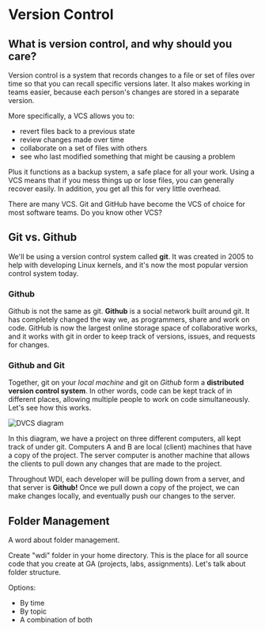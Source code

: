 # Version Control

## What is version control, and why should you care?

Version control is a system that records changes to a file or set of files over time so that you can recall specific versions later. It also makes working in teams easier, because each person's changes are stored in a separate version.

More specifically, a VCS allows you to:

* revert files back to a previous state
* review changes made over time
* collaborate on a set of files with others
* see who last modified something that might be causing a problem

Plus it functions as a backup system, a safe place for all your work. Using a VCS means that if you mess things up or lose files, you can generally recover easily. In addition, you get all this for very little overhead.

There are many VCS. Git and GitHub have become the VCS of choice for most software teams. Do you know other VCS?

## Git vs. Github

We'll be using a version control system called **git**. It was created in 2005 to help with developing Linux kernels, and it's now the most popular version control system today.

### Github

Github is not the same as git. **Github** is a social network built around git. It has completely changed the way we, as programmers, share and work on code. GitHub is now the largest online storage space of collaborative works, and it works with git in order to keep track of versions, issues, and requests for changes.

### Github and Git

Together, git on your _local machine_ and git on _Github_ form a **distributed version control system**. In other words, code can be kept track of in different places, allowing multiple people to work on code simultaneously. Let's see how this works.

![DVCS diagram](http://git-scm.com/figures/18333fig0103-tn.png)

In this diagram, we have a project on three different computers, all kept track of under git. Computers A and B are local \(client\) machines that have a copy of the project. The server computer is another machine that allows the clients to pull down any changes that are made to the project.

Throughout WDI, each developer will be pulling down from a server, and that server is **Github!** Once we pull down a copy of the project, we can make changes locally, and eventually push our changes to the server.

## Folder Management

A word about folder management.

Create "wdi" folder in your home directory. This is the place for all source code that you create at GA \(projects, labs, assignments\). Let's talk about folder structure.

Options:

* By time
* By topic
* A combination of both

